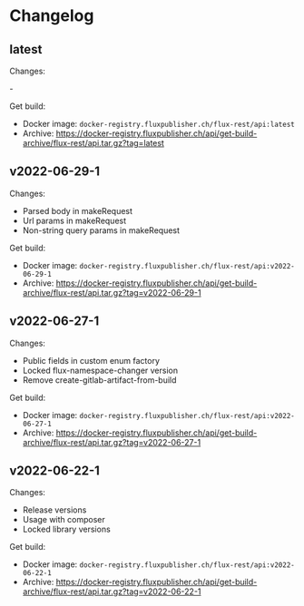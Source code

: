 # Changelog

## latest

Changes:

\-

Get build:

- Docker image: `docker-registry.fluxpublisher.ch/flux-rest/api:latest`
- Archive: https://docker-registry.fluxpublisher.ch/api/get-build-archive/flux-rest/api.tar.gz?tag=latest

## v2022-06-29-1

Changes:

- Parsed body in makeRequest
- Url params in makeRequest
- Non-string query params in makeRequest

Get build:

- Docker image: `docker-registry.fluxpublisher.ch/flux-rest/api:v2022-06-29-1`
- Archive: https://docker-registry.fluxpublisher.ch/api/get-build-archive/flux-rest/api.tar.gz?tag=v2022-06-29-1

## v2022-06-27-1

Changes:

- Public fields in custom enum factory
- Locked flux-namespace-changer version
- Remove create-gitlab-artifact-from-build

Get build:

- Docker image: `docker-registry.fluxpublisher.ch/flux-rest/api:v2022-06-27-1`
- Archive: https://docker-registry.fluxpublisher.ch/api/get-build-archive/flux-rest/api.tar.gz?tag=v2022-06-27-1

## v2022-06-22-1

Changes:

- Release versions
- Usage with composer
- Locked library versions

Get build:

- Docker image: `docker-registry.fluxpublisher.ch/flux-rest/api:v2022-06-22-1`
- Archive: https://docker-registry.fluxpublisher.ch/api/get-build-archive/flux-rest/api.tar.gz?tag=v2022-06-22-1
